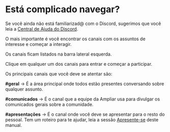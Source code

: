 # Está complicado navegar?

Se você ainda não está familiarizad@ com o Discord, sugerimos que você leia a [Central de Ajuda do Discord](https://support.discordapp.com/hc/pt-br).

O mais importante é você encontrar os canais com os assuntos de interesse e começar a interagir.

Os canais ficam listados na barra lateral esquerda.

Clique em qualquer um dos canais para entrar e começar a participar.

Os principais canais que você deve se atentar são:

**\#geral** → É a área principal onde todos estão presentes conversando sobre qualquer assunto.

**\#comunicados** → É o canal que a equipe da Ampliar usa para divulgar os comunicados gerais sobre a comunidade.

**\#apresentações** → É o canal onde você deve se apresentar para o resto do pessoal. Tem um roteiro para te ajudar, leia a sessão [Apresente-se](https://docs.ampliar.network/primeiros-passos#apresente-se) deste manual.



